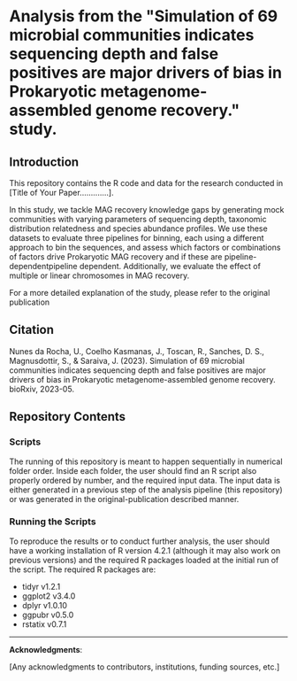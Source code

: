 # Analysis from the "Simulation of 69 microbial communities indicates sequencing depth and false positives are major drivers of bias in Prokaryotic metagenome-assembled genome recovery." study.

## Introduction
This repository contains the R code and data for the research conducted in [Title of Your Paper.............]. 

In this study, we tackle MAG recovery knowledge gaps by generating mock communities with varying parameters of sequencing depth, taxonomic distribution relatedness and species abundance profiles. We use these datasets to evaluate three pipelines for binning, each using a different approach to bin the sequences, and assess which factors or combinations of factors drive Prokaryotic MAG recovery and if these are pipeline-dependentpipeline dependent. Additionally, we evaluate the effect of multiple or linear chromosomes in MAG recovery.

For a more detailed explanation of the study, please refer to the original publication
## Citation

Nunes da Rocha, U., Coelho Kasmanas, J., Toscan, R., Sanches, D. S., Magnusdottir, S., & Saraiva, J. (2023). Simulation of 69 microbial communities indicates sequencing depth and false positives are major drivers of bias in Prokaryotic metagenome-assembled genome recovery. bioRxiv, 2023-05.

## Repository Contents

### Scripts

The running of this repository is meant to happen sequentially in numerical folder order. Inside each folder, the user should find an R script also properly ordered by number, and the required input data. The input data is either generated in a previous step of the analysis pipeline (this repository) or was generated in the original-publication described manner. 

### Running the Scripts
To reproduce the results or to conduct further analysis, the user should have a working installation of R version 4.2.1 (although it may also work on previous versions) and the required R packages loaded at the initial run of the script.
The required R packages are:

- tidyr v1.2.1
- ggplot2 v3.4.0
- dplyr v1.0.10
- ggpubr v0.5.0
- rstatix v0.7.1


---


**Acknowledgments**: 

[Any acknowledgments to contributors, institutions, funding sources, etc.]

